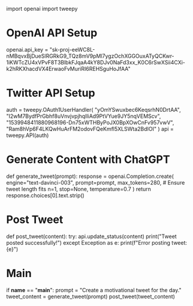 import openai
import tweepy

# OpenAI API Setup
openai.api_key = "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"

# Twitter API Setup
auth = tweepy.OAuth1UserHandler(
    "yOmYSwuxbec6KeqsrhN0DrtAA", 
    "I2wM7BydfPrGbhf8uVnvjvpjhqlIiAd9PtVYue9JY5nqVEMScv", 
    "1539948411880968196-Dn75xWTHByPoJX0BpXOwCnFv957vwV", 
    "Ram8hVp6F4LKQwHuArFM2odovFQeKmfl5XLSWta2BdIOI"
)
api = tweepy.API(auth)

# Generate Content with ChatGPT
def generate_tweet(prompt):
    response = openai.Completion.create(
        engine="text-davinci-003",
        prompt=prompt,
        max_tokens=280,  # Ensure tweet length fits
        n=1,
        stop=None,
        temperature=0.7
    )
    return response.choices[0].text.strip()

# Post Tweet
def post_tweet(content):
    try:
        api.update_status(content)
        print("Tweet posted successfully!")
    except Exception as e:
        print(f"Error posting tweet: {e}")

# Main
if __name__ == "__main__":
    prompt = "Create a motivational tweet for the day."
    tweet_content = generate_tweet(prompt)
    post_tweet(tweet_content)
